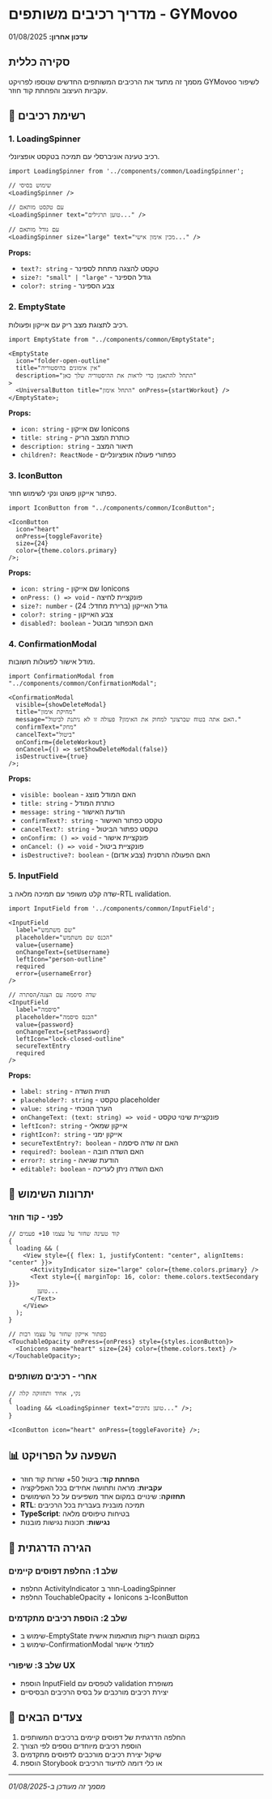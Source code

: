 # מדריך רכיבים משותפים - GYMovoo

**עדכון אחרון:** 01/08/2025

## סקירה כללית

מסמך זה מתעד את הרכיבים המשותפים החדשים שנוספו לפרויקט GYMovoo לשיפור עקביות העיצוב והפחתת קוד חוזר.

## 🧩 רשימת רכיבים

### 1. LoadingSpinner

רכיב טעינה אוניברסלי עם תמיכה בטקסט אופציונלי.

```tsx
import LoadingSpinner from '../components/common/LoadingSpinner';

// שימוש בסיסי
<LoadingSpinner />

// עם טקסט מותאם
<LoadingSpinner text="טוען תרגילים..." />

// עם גודל מותאם
<LoadingSpinner size="large" text="מכין אימון אישי..." />
```

**Props:**

- `text?: string` - טקסט להצגה מתחת לספינר
- `size?: "small" | "large"` - גודל הספינר
- `color?: string` - צבע הספינר

### 2. EmptyState

רכיב לתצוגת מצב ריק עם אייקון ופעולות.

```tsx
import EmptyState from "../components/common/EmptyState";

<EmptyState
  icon="folder-open-outline"
  title="אין אימונים בהיסטוריה"
  description="התחל להתאמן כדי לראות את ההיסטוריה שלך כאן"
>
  <UniversalButton title="התחל אימון" onPress={startWorkout} />
</EmptyState>;
```

**Props:**

- `icon: string` - שם אייקון Ionicons
- `title: string` - כותרת המצב הריק
- `description: string` - תיאור המצב
- `children?: ReactNode` - כפתורי פעולה אופציונליים

### 3. IconButton

כפתור אייקון פשוט ונקי לשימוש חוזר.

```tsx
import IconButton from "../components/common/IconButton";

<IconButton
  icon="heart"
  onPress={toggleFavorite}
  size={24}
  color={theme.colors.primary}
/>;
```

**Props:**

- `icon: string` - שם אייקון Ionicons
- `onPress: () => void` - פונקציית לחיצה
- `size?: number` - גודל האייקון (ברירת מחדל: 24)
- `color?: string` - צבע האייקון
- `disabled?: boolean` - האם הכפתור מבוטל

### 4. ConfirmationModal

מודל אישור לפעולות חשובות.

```tsx
import ConfirmationModal from "../components/common/ConfirmationModal";

<ConfirmationModal
  visible={showDeleteModal}
  title="מחיקת אימון"
  message="האם אתה בטוח שברצונך למחוק את האימון? פעולה זו לא ניתנת לביטול."
  confirmText="מחק"
  cancelText="ביטול"
  onConfirm={deleteWorkout}
  onCancel={() => setShowDeleteModal(false)}
  isDestructive={true}
/>;
```

**Props:**

- `visible: boolean` - האם המודל מוצג
- `title: string` - כותרת המודל
- `message: string` - הודעת האישור
- `confirmText?: string` - טקסט כפתור האישור
- `cancelText?: string` - טקסט כפתור הביטול
- `onConfirm: () => void` - פונקציית אישור
- `onCancel: () => void` - פונקציית ביטול
- `isDestructive?: boolean` - האם הפעולה הרסנית (צבע אדום)

### 5. InputField

שדה קלט משופר עם תמיכה מלאה ב-RTL וvalidation.

```tsx
import InputField from '../components/common/InputField';

<InputField
  label="שם משתמש"
  placeholder="הכנס שם משתמש"
  value={username}
  onChangeText={setUsername}
  leftIcon="person-outline"
  required
  error={usernameError}
/>

// שדה סיסמה עם הצגה/הסתרה
<InputField
  label="סיסמה"
  placeholder="הכנס סיסמה"
  value={password}
  onChangeText={setPassword}
  leftIcon="lock-closed-outline"
  secureTextEntry
  required
/>
```

**Props:**

- `label: string` - תווית השדה
- `placeholder?: string` - טקסט placeholder
- `value: string` - הערך הנוכחי
- `onChangeText: (text: string) => void` - פונקציית שינוי טקסט
- `leftIcon?: string` - אייקון שמאלי
- `rightIcon?: string` - אייקון ימני
- `secureTextEntry?: boolean` - האם זה שדה סיסמה
- `required?: boolean` - האם השדה חובה
- `error?: string` - הודעת שגיאה
- `editable?: boolean` - האם השדה ניתן לעריכה

## 🎯 יתרונות השימוש

### לפני - קוד חוזר

```tsx
// קוד טעינה שחזר על עצמו 10+ פעמים
{
  loading && (
    <View style={{ flex: 1, justifyContent: "center", alignItems: "center" }}>
      <ActivityIndicator size="large" color={theme.colors.primary} />
      <Text style={{ marginTop: 16, color: theme.colors.textSecondary }}>
        טוען...
      </Text>
    </View>
  );
}

// כפתור אייקון שחזר על עצמו רבות
<TouchableOpacity onPress={onPress} style={styles.iconButton}>
  <Ionicons name="heart" size={24} color={theme.colors.text} />
</TouchableOpacity>;
```

### אחרי - רכיבים משותפים

```tsx
// נקי, אחיד ותחזוקה קלה
{
  loading && <LoadingSpinner text="טוען נתונים..." />;
}

<IconButton icon="heart" onPress={toggleFavorite} />;
```

## 📊 השפעה על הפרויקט

- **הפחתת קוד**: ביטול 50+ שורות קוד חוזר
- **עקביות**: מראה ותחושה אחידים בכל האפליקציה
- **תחזוקה**: שינויים במקום אחד משפיעים על כל השימושים
- **RTL**: תמיכה מובנית בעברית בכל הרכיבים
- **TypeScript**: בטיחות טיפוסים מלאה
- **נגישות**: תכונות נגישות מובנות

## 🔄 הגירה הדרגתית

### שלב 1: החלפת דפוסים קיימים

- החלפת ActivityIndicator חוזר ב-LoadingSpinner
- החלפת TouchableOpacity + Ionicons ב-IconButton

### שלב 2: הוספת רכיבים מתקדמים

- שימוש ב-EmptyState במקום תצוגות ריקות מותאמות אישית
- שימוש ב-ConfirmationModal למודלי אישור

### שלב 3: שיפורי UX

- הוספת InputField לטפסים עם validation משופרת
- יצירת רכיבים מורכבים על בסיס הרכיבים הבסיסיים

## 🚀 צעדים הבאים

1. החלפה הדרגתית של דפוסים קיימים ברכיבים המשותפים
2. הוספת רכיבים מיוחדים נוספים לפי הצורך
3. שיקול יצירת רכיבים מורכבים לדפוסים מתקדמים
4. הוספת Storybook או כלי דומה לתיעוד הרכיבים

---

_מסמך זה מעודכן ב-01/08/2025_
